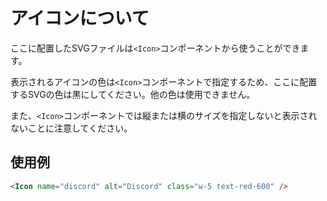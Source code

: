 # アイコンについて

ここに配置したSVGファイルは`<Icon>`コンポーネントから使うことができます。

表示されるアイコンの色は`<Icon>`コンポーネントで指定するため、ここに配置するSVGの色は黒にしてください。他の色は使用できません。

また、`<Icon>`コンポーネントでは縦または横のサイズを指定しないと表示されないことに注意してください。

## 使用例

```html
<Icon name="discord" alt="Discord" class="w-5 text-red-600" />
```
